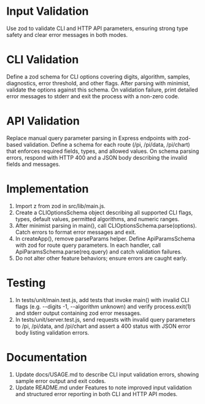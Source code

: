 # Input Validation

Use zod to validate CLI and HTTP API parameters, ensuring strong type safety and clear error messages in both modes.

# CLI Validation

Define a zod schema for CLI options covering digits, algorithm, samples, diagnostics, error threshold, and other flags. After parsing with minimist, validate the options against this schema. On validation failure, print detailed error messages to stderr and exit the process with a non-zero code.

# API Validation

Replace manual query parameter parsing in Express endpoints with zod-based validation. Define a schema for each route (/pi, /pi/data, /pi/chart) that enforces required fields, types, and allowed values. On schema parsing errors, respond with HTTP 400 and a JSON body describing the invalid fields and messages.

# Implementation

1. Import z from zod in src/lib/main.js.
2. Create a CLIOptionsSchema object describing all supported CLI flags, types, default values, permitted algorithms, and numeric ranges.
3. After minimist parsing in main(), call CLIOptionsSchema.parse(options). Catch errors to format error messages and exit.
4. In createApp(), remove parseParams helper. Define ApiParamsSchema with zod for route query parameters. In each handler, call ApiParamsSchema.parse(req.query) and catch validation failures.
5. Do not alter other feature behaviors; ensure errors are caught early.

# Testing

1. In tests/unit/main.test.js, add tests that invoke main() with invalid CLI flags (e.g. --digits -1, --algorithm unknown) and verify process.exit(1) and stderr output containing zod error messages.
2. In tests/unit/server.test.js, send requests with invalid query parameters to /pi, /pi/data, and /pi/chart and assert a 400 status with JSON error body listing validation errors.

# Documentation

1. Update docs/USAGE.md to describe CLI input validation errors, showing sample error output and exit codes.
2. Update README.md under Features to note improved input validation and structured error reporting in both CLI and HTTP API modes.